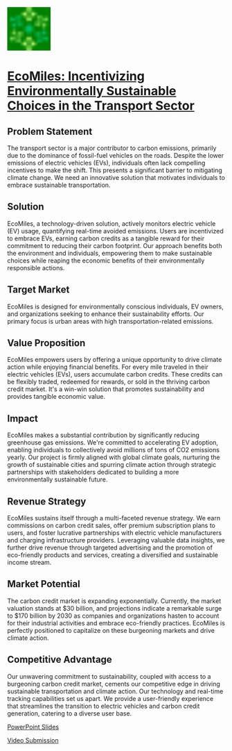 <a href="https://kind-flower-007c5a210.4.azurestaticapps.net/" style="display: inline-block;">
    <img src="img/Favicon.png" alt="Website Image" style="width: 100px; height: auto;">
</a> 

# [EcoMiles: Incentivizing Environmentally Sustainable Choices in the Transport Sector](https://kind-flower-007c5a210.4.azurestaticapps.net/)

## Problem Statement

The transport sector is a major contributor to carbon emissions, primarily due to the dominance of fossil-fuel vehicles on the roads. Despite the lower emissions of electric vehicles (EVs), individuals often lack compelling incentives to make the shift. This presents a significant barrier to mitigating climate change. We need an innovative solution that motivates individuals to embrace sustainable transportation.

## Solution

EcoMiles, a technology-driven solution, actively monitors electric vehicle (EV) usage, quantifying real-time avoided emissions. Users are incentivized to embrace EVs, earning carbon credits as a tangible reward for their commitment to reducing their carbon footprint. Our approach benefits both the environment and individuals, empowering them to make sustainable choices while reaping the economic benefits of their environmentally responsible actions.

## Target Market

EcoMiles is designed for environmentally conscious individuals, EV owners, and organizations seeking to enhance their sustainability efforts. Our primary focus is urban areas with high transportation-related emissions.

## Value Proposition

EcoMiles empowers users by offering a unique opportunity to drive climate action while enjoying financial benefits. For every mile traveled in their electric vehicles (EVs), users accumulate carbon credits. These credits can be flexibly traded, redeemed for rewards, or sold in the thriving carbon credit market. It's a win-win solution that promotes sustainability and provides tangible economic value.

## Impact

EcoMiles makes a substantial contribution by significantly reducing greenhouse gas emissions. We're committed to accelerating EV adoption, enabling individuals to collectively avoid millions of tons of CO2 emissions yearly. Our project is firmly aligned with global climate goals, nurturing the growth of sustainable cities and spurring climate action through strategic partnerships with stakeholders dedicated to building a more environmentally sustainable future.

## Revenue Strategy

EcoMiles sustains itself through a multi-faceted revenue strategy. We earn commissions on carbon credit sales, offer premium subscription plans to users, and foster lucrative partnerships with electric vehicle manufacturers and charging infrastructure providers. Leveraging valuable data insights, we further drive revenue through targeted advertising and the promotion of eco-friendly products and services, creating a diversified and sustainable income stream.

## Market Potential

The carbon credit market is expanding exponentially. Currently, the market valuation stands at $30 billion, and projections indicate a remarkable surge to $170 billion by 2030 as companies and organizations hasten to account for their industrial activities and embrace eco-friendly practices. EcoMiles is perfectly positioned to capitalize on these burgeoning markets and drive climate action.

## Competitive Advantage

Our unwavering commitment to sustainability, coupled with access to a burgeoning carbon credit market, cements our competitive edge in driving sustainable transportation and climate action. Our technology and real-time tracking capabilities set us apart. We provide a user-friendly experience that streamlines the transition to electric vehicles and carbon credit generation, catering to a diverse user base.


[PowerPoint Slides](https://www.canva.com/design/DAFzFuyhsvE/7xJ4wLcOTPvsfglVSBMuUA/view)

[Video Submission](https://drive.google.com/file/d/1-zDtPUOt0yWVY1kbPszPsmiZJugmq8Q1/view?usp=drivesdk)
